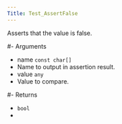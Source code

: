```yaml
---
Title: Test_AssertFalse
---
```


Asserts that the value is false.

#- Arguments
- name `const char[]`
- Name to output in assertion result.
- value `any`
- Value to compare.

#- Returns
- `bool`
- 
